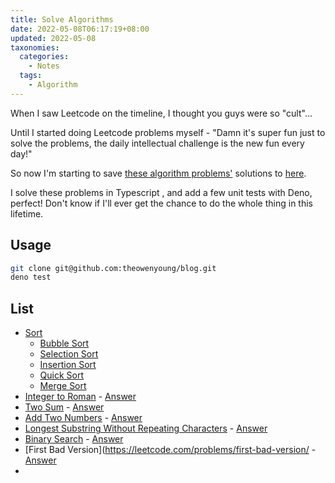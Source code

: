 ```yaml
---
title: Solve Algorithms
date: 2022-05-08T06:17:19+08:00
updated: 2022-05-08
taxonomies:
  categories:
    - Notes
  tags:
    - Algorithm
---
```


When I saw Leetcode on the timeline, I thought you guys were so "cult"...

Until I started doing Leetcode problems myself - "Damn it's super fun just to solve the problems, the daily intellectual challenge is the new fun every day!"

So now I'm starting to save [these algorithm problems'](https://leetcode.com/problemset/all/) solutions to [here](https://github.com/theowenyoung/blog/tree/main/content/algorithms).

I solve these problems in Typescript , and add a few unit tests with Deno, perfect! Don't know if I'll ever get the chance to do the whole thing in this lifetime.

<!-- more -->

## Usage

```bash
git clone git@github.com:theowenyoung/blog.git
deno test
```

## List

- [Sort](./sort_test.ts)
  - [Bubble Sort](./bubble_sort.ts)
  - [Selection Sort](./selection_sort.ts)
  - [Insertion Sort](./insertion_sort.ts)
  - [Quick Sort](./quick_sort.ts)
  - [Merge Sort](./merge_sort.ts)
- [Integer to Roman](https://leetcode.com/problems/integer-to-roman/) - [Answer](./roman_to_integer_test.ts)
- [Two Sum](https://leetcode.com/problems/two-sum/) - [Answer](./two_sum_test.ts)
- [Add Two Numbers](https://leetcode.com/problems/add-two-numbers/) - [Answer](./add_two_numbers_test.ts)
- [Longest Substring Without Repeating Characters](https://leetcode.com/problems/longest-substring-without-repeating-characters/) - [Answer](./longest_substring_without_repeating_characters_test.ts)
- [Binary Search](https://leetcode.com/problems/binary-search/) - [Answer](./binary_search_test.ts)
- [First Bad Version](https://leetcode.com/problems/first-bad-version/ - [Answer](./first_bad_version_test.ts)
-

